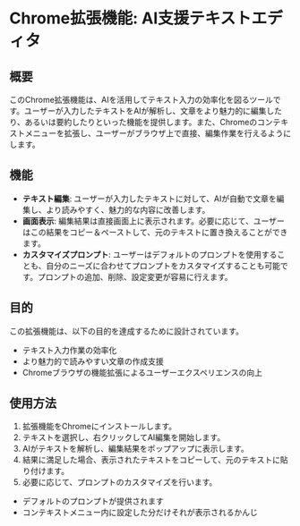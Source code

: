 # Chrome拡張機能: AI支援テキストエディタ

## 概要

このChrome拡張機能は、AIを活用してテキスト入力の効率化を図るツールです。ユーザーが入力したテキストをAIが解析し、文章をより魅力的に編集したり、あるいは要約したりといった機能を提供します。また、Chromeのコンテキストメニューを拡張し、ユーザーがブラウザ上で直接、編集作業を行えるようにします。

## 機能

- **テキスト編集**: ユーザーが入力したテキストに対して、AIが自動で文章を編集し、より読みやすく、魅力的な内容に改善します。
- **画面表示**: 編集結果は直接画面上に表示されます。必要に応じて、ユーザーはこの結果をコピー＆ペーストして、元のテキストに置き換えることができます。
- **カスタマイズプロンプト**: ユーザーはデフォルトのプロンプトを使用することも、自分のニーズに合わせてプロンプトをカスタマイズすることも可能です。プロンプトの追加、削除、設定変更が容易に行えます。

## 目的

この拡張機能は、以下の目的を達成するために設計されています。

- テキスト入力作業の効率化
- より魅力的で読みやすい文章の作成支援
- Chromeブラウザの機能拡張によるユーザーエクスペリエンスの向上

## 使用方法

1. 拡張機能をChromeにインストールします。
2. テキストを選択し、右クリックしてAI編集を開始します。
4. AIがテキストを解析し、編集結果をポップアップに表示します。
5. 結果に満足した場合、表示されたテキストをコピーして、元のテキストに貼り付けます。
6. 必要に応じて、プロンプトのカスタマイズを行います。
  - デフォルトのプロンプトが提供されます
  - コンテキストメニュー内に設定した分だけそれが表示されるかんじ

